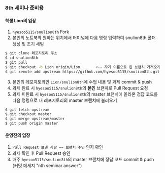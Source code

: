 ### 8th 세미나 준비용 

#### 학생 Lion의 입장
1. `hyesoo5115/snulion8th` Fork
2. 본인의 노트북의 원하는 위치에서 터미널에 다음 명령 입력하여 snulion8th 폴더 생성 및 초기 세팅
```bash
$ git clone 레포지토리 주소
$ cd snulion8th
$ git pull
$ git checkout -b Lion origin/Lion       <-- 자기 이름으로 된 브랜치 가져오기
$ git remote add upstream https://github.com/hyesoo5115/snulion8th.git  <--원본 레포지토리를 upstream이라는 이름으로 추가
```
3. 본인의 레포지토리인 `Lion/snulion8th`에 수업 내용 및 과제 commit & push
4. 과제 완료 시 `hyesoo5115/snulion8th`의 **본인** 브랜치로 Pull Request 요청
5. 과제 미완료 시 `hyesoo5115/snulion8th`의 master 브랜치에 올라온 정답 코드를 다음 명령으로 내 레포지토리의 master 브랜치에 불러오기
```bash
$ git fetch upstream
$ git checkout master
$ git merge upstream/master
$ git push origin master
```

#### 운영진의 입장
1. `Pull Request 보낸 사람 == 브랜치 주인` 인지 확인
2. 과제 확인 후 Pull Request 승인
3. 매주 `hyesoo5115/snulion8th`의 master 브랜치에 정답 코드 commit & push (커밋 메세지 "nth seminar answer")

